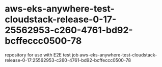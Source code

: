 # aws-eks-anywhere-test-cloudstack-release-0-17-25562953-c260-4761-bd92-bcffeccc0500-78
repository for use with E2E test job aws-eks-anywhere-test-cloudstack-release-0-17:25562953-c260-4761-bd92-bcffeccc0500-78
